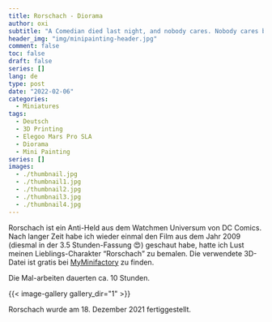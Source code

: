 ```yaml
---
title: Rorschach - Diorama
author: oxi
subtitle: "A Comedian died last night, and nobody cares. Nobody cares but me."
header_img: "img/minipainting-header.jpg"
comment: false
toc: false
draft: false
series: []
lang: de
type: post
date: "2022-02-06"
categories:
  - Miniatures
tags:
  - Deutsch
  - 3D Printing
  - Elegoo Mars Pro SLA
  - Diorama
  - Mini Painting
series: []
images:
  - ./thumbnail.jpg
  - ./thumbnail1.jpg
  - ./thumbnail2.jpg
  - ./thumbnail3.jpg
  - ./thumbnail4.jpg
---
```

Rorschach ist ein Anti-Held aus dem Watchmen Universum von DC Comics. Nach langer Zeit habe ich wieder einmal den Film aus dem Jahr 2009 (diesmal in der 3.5 Stunden-Fassung 😍) geschaut habe, hatte ich Lust meinen Lieblings-Charakter “Rorschach” zu bemalen. Die verwendete 3D-Datei ist gratis bei [MyMinifactory](https://www.myminifactory.com/object/3d-print-rorschach-from-watchmen-support-free-108809) zu finden.

Die Mal-arbeiten dauerten ca. 10 Stunden.

{{< image-gallery gallery_dir="1" >}}

Rorschach wurde am 18. Dezember 2021 fertiggestellt.
